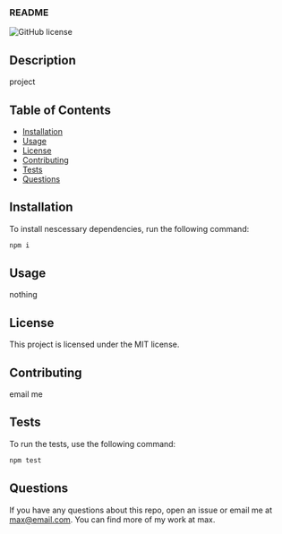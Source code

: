 ### README
![GitHub license](https://img.shields.io/badge/license-LICENSE_NAME-<COLOR>.svg)
## Description
project

## Table of Contents
* [Installation](#Installation)
* [Usage](#Usage)
* [License](#License)
* [Contributing](#Contributing)
* [Tests](#Tests)
* [Questions](#Questions)

## Installation
To install nescessary dependencies, run the following command:

```bash
npm i
```

## Usage
nothing

## License
This project is licensed under the MIT license.

## Contributing
email me

## Tests
To run the tests, use the following command:

```bash
npm test
```

## Questions
If you have any questions about this repo, open an issue or email me at max@email.com. You can find more of my work at max.